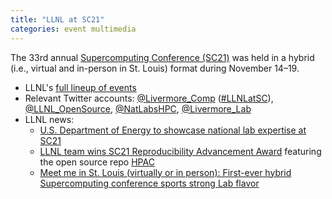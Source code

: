 ```yaml
---
title: "LLNL at SC21"
categories: event multimedia
---
```


The 33rd annual [Supercomputing Conference (SC21)](https://sc21.supercomputing.org/) was held in a hybrid (i.e., virtual and in-person in St. Louis) format during November 14–19.

- LLNL's [full lineup of events](https://computing.llnl.gov/about/newsroom/sc21-event-calendar)
- Relevant Twitter accounts: [@Livermore_Comp](https://twitter.com/Livermore_Comp) ([#LLNLatSC](https://twitter.com/hashtag/LLNLatSC)), [@LLNL_OpenSource](https://twitter.com/LLNL_OpenSource), [@NatLabsHPC](https://twitter.com/natlabshpc), [@Livermore_Lab](https://twitter.com/Livemore_Lab)
- LLNL news:
  - [U.S. Department of Energy to showcase national lab expertise at SC21](https://www.llnl.gov/article/48186/us-department-energy-showcase-national-lab-expertise-sc21)
  - [LLNL team wins SC21 Reproducibility Advancement Award](https://www.llnl.gov/article/48206/llnl-team-wins-sc21-reproducibility-advancement-award) featuring the open source repo [HPAC](https://github.com/LLNL/HPAC)
  - [Meet me in St. Louis (virtually or in person): First-ever hybrid Supercomputing conference sports strong Lab flavor](https://www.llnl.gov/article/48221/meet-me-st-louis-virtually-or-person-first-ever-hybrid-supercomputing-conference)
